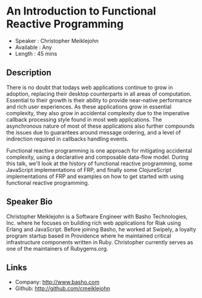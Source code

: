 An Introduction to Functional Reactive Programming
========================

* Speaker   : Christopher Meiklejohn
* Available : Any
* Length    : 45 mins

Description
-----------

There is no doubt that todays web applications continue to grow in adoption, replacing their desktop counterparts in all areas of computation. Essential to their growth is their ability to provide near-native performance and rich user experiences. As these applications grow in essential complexity, they also grow in accidental complexity due to the imperative callback processing style found in most web applications. The asynchronous nature of most of these applications also further compounds the issues due to guarantees around message ordering, and a level of indirection required in callbacks handling events.

Functional reactive programming is one approach for mitigating accidental complexity, using a declarative and composable data-flow model. During this talk, we'll look at the history of functional reactive programming, some JavaScript implementations of FRP, and finally some ClojureScript implementations of FRP and examples on how to get started with using functional reactive programming.

Speaker Bio
-----------

Christopher Meiklejohn is a Software Engineer with Basho Technologies, Inc. where he focuses on building rich web applications for Riak using Erlang and JavaScript. Before joining Basho, he worked at Swipely, a loyalty program startup based in Providence where he maintained critical infrastructure components written in Ruby. Christopher currently serves as one of the maintainers of Rubygems.org.

Links
-----

* Company: http://www.basho.com
* Github: http://github.com/cmeiklejohn
